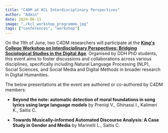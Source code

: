 ```yaml
---
title: "C4DM at KCL Interdisciplinary Perspectives"
author: "Admin"
date: 2024-06-11
image: "./kcl_workshop_programme.jpg"
tags: ["conferences", "workshop"]
---
```


On the 11th of June, two C4DM researchers will participate at the <b>[King's College Workshop on Interdisciplinary Perspectives: Bridging Sociological Studies in the Digital Age](https://www.kcl.ac.uk/events/interdisciplinary-perspectives-bridging-sociological-studies-in-the-digital-age)</b>. Organised by DDH PhD students, this event aims to foster discussions and collaborations across various disciplines, specifically including Natural Language Processing (NLP), Social Sciences, and Social Media and Digital Methods in broader research in Digital Humanities.

The below presentations at the event are authored or co-authored by C4DM members:

* <b>Beyond the note: automatic detection of moral foundations in song lyrics using large language models</b> by Preniqi V., Ghinassi I., Kalimeri K., Saitis C.

* <b>Towards Musically-informed Automated Discourse Analysis: A Case Study in Gender and Media</b> by Marinelli L., Saitis C.
